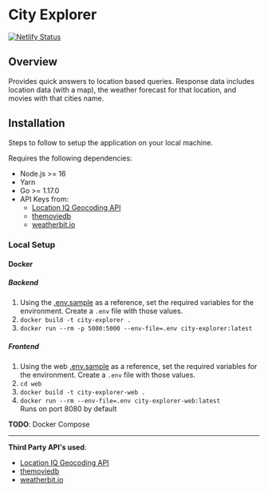 # City Explorer

[![Netlify Status](https://api.netlify.com/api/v1/badges/cff451ea-47e5-4182-a711-d420f3b9f1c1/deploy-status)](https://app.netlify.com/sites/city-explorer-game/deploys)

## Overview

Provides quick answers to location based queries. Response
data includes location data (with a map), the weather forecast for
that location, and movies with that cities name.

## Installation

Steps to follow to setup the application on your local machine.

Requires the following dependencies:

- Node.js >= 16
- Yarn
- Go >= 1.17.0
- API Keys from:
    - [Location IQ Geocoding API](https://locationiq.com/)
    - [themoviedb](https://developers.themoviedb.org/3) 
    - [weatherbit.io](https://www.weatherbit.io/api) 

### Local Setup
#### Docker

##### Backend

1. Using the [.env.sample](.env.sample) as a reference, set the required variables for the environment. Create a `.env` file with those values.
2. `docker build -t city-explorer .`
3. `docker run --rm -p 5000:5000 --env-file=.env city-explorer:latest`

##### Frontend
1. Using the web [.env.sample](/web/.env.sample) as a reference, set the required variables for the environment. Create a `.env` file with those values.
2. `cd web`
3. `docker build -t city-explorer-web .`
4. `docker run --rm --env-file=.env city-explorer-web:latest`\
    Runs on port 8080 by default

**TODO**:
Docker Compose

---
**Third Party API's used**: 
- [Location IQ Geocoding API](https://locationiq.com/)
- [themoviedb](https://developers.themoviedb.org/3) 
- [weatherbit.io](https://www.weatherbit.io/api) 
